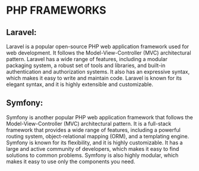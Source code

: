 # PHP FRAMEWORKS
## Laravel:
Laravel is a popular open-source PHP web application framework used for web development. It follows the Model-View-Controller (MVC) architectural pattern. Laravel has a wide range of features, including a modular packaging system, a robust set of tools and libraries, and built-in authentication and authorization systems. It also has an expressive syntax, which makes it easy to write and maintain code. Laravel is known for its elegant syntax, and it is highly extensible and customizable.

## Symfony: 
Symfony is another popular PHP web application framework that follows the Model-View-Controller (MVC) architectural pattern. It is a full-stack framework that provides a wide range of features, including a powerful routing system, object-relational mapping (ORM), and a templating engine. Symfony is known for its flexibility, and it is highly customizable. It has a large and active community of developers, which makes it easy to find solutions to common problems. Symfony is also highly modular, which makes it easy to use only the components you need.